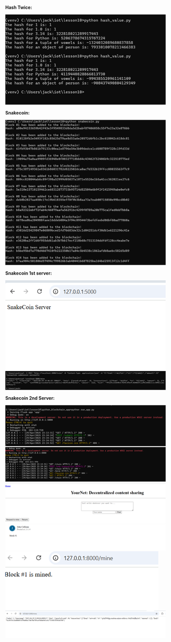 **Hash Twice:**

<img src="lab_10_hash_value.png" alt="lab_10_hash" >

**Snakecoin:**

<img src="lab_10_snakecoin_py.png" alt="lab_10_snakecoin_py" >

**Snakecoin 1st server:**

<img src="lab_10_snakecoin_server.png" alt="lab_10_snakecoin_sever" >

<img src="lab_10_mine.png" alt="lab_10_mine" >

**Snakecoin 2nd Server:**

<img src="lab_10_running_clone.png" alt="lab_10_running_clone" >

<img src="lab_10_running_cloner.png" alt="lab_10_running_cloner" >

<img src="lab_10_snakecoin_server_2.png" alt="lab_10_snakecoin_server_2" >

<img src="lab_10_block1.png" alt="lab_10_block1" >

<img src="lab_10_snakecoin_server_mine.png" alt="lab_10_snakecoin_server_mine" >
